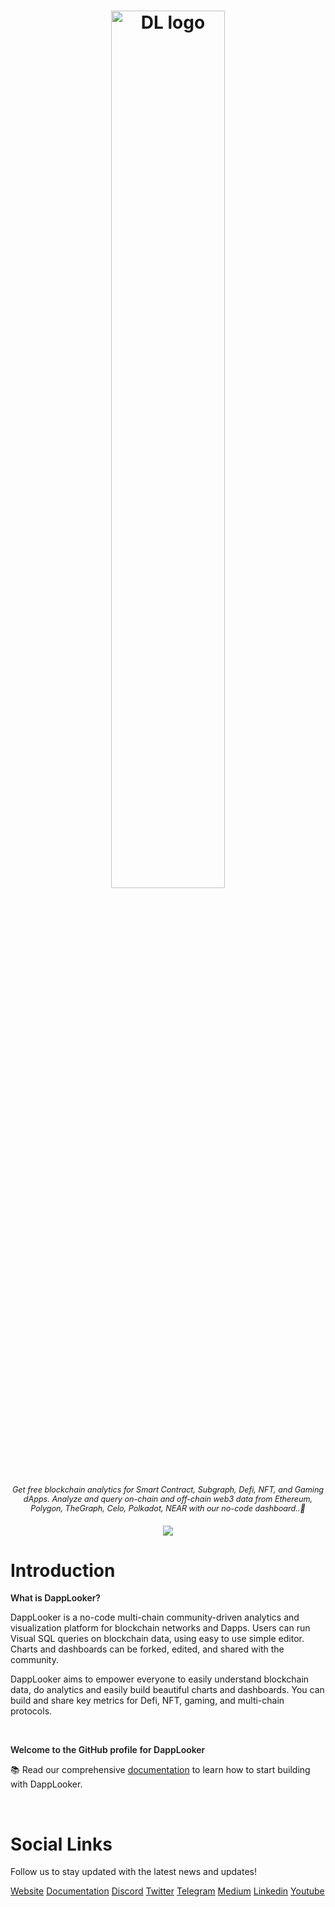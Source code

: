 <h1 align="center">
    <picture>
        <source media="(prefers-color-scheme: light)" srcset="https://d2yxqfr8upg55w.cloudfront.net/assets/svg/dapplooker-dark-logo.svg">
        <source media="(prefers-color-scheme: dark)" srcset="https://d2yxqfr8upg55w.cloudfront.net/assets/svg/updated-dapplooker-logo-with-text.svg">
        <img width='60%' height='60%' src="https://d2yxqfr8upg55w.cloudfront.net/assets/img/DL_logo_1800 x 400.png" alt="DL logo">
    </picture>
</h1>

<p align="center">
  <i align="center" style="font-size:0.9em;" >Get free blockchain analytics for Smart Contract, Subgraph, Defi, NFT, and Gaming dApps. Analyze and query on-chain and off-chain web3 data from Ethereum, Polygon, TheGraph, Celo, Polkadot, NEAR with our no-code dashboard..🚀</i>
</p>

<h4 align="center">

  <a href="https://discord.com/invite/dapplooker">
    <img src="https://d2yxqfr8upg55w.cloudfront.net/assets/img/DL_background.png">
  </a>
  </a>
</h4>

<h1>Introduction</h1>

<p style="font-weight:600;"> What is DappLooker?</p>
<p style="font-size:1em;">
DappLooker is a no-code multi-chain community-driven analytics and visualization platform for blockchain networks and Dapps. Users can run Visual SQL queries on blockchain data, using easy to use simple editor. Charts and dashboards can be forked, edited, and shared with the community.

DappLooker aims to empower everyone to easily understand blockchain data, do analytics and easily build beautiful charts and dashboards. You can build and share key metrics for Defi, NFT, gaming, and multi-chain protocols.

</p>
<br>

<p style="font-weight:600;">Welcome to the GitHub profile for DappLooker</p>

📚 Read our comprehensive [documentation](https://docs.dapplooker.com/) to learn how to start building with DappLooker.

<br>
<h1>Social Links</h1>

Follow us to stay updated with the latest news and updates!

<a href="https://dapplooker.com/" target="_blank">Website</a>
<a href="https://docs.dapplooker.com/" target="_blank">Documentation</a>
<a href="https://dapplooker.com/community" target="_blank">Discord</a>
<a href="https://twitter.com/dapplooker" target="_blank">Twitter</a>
<a href="https://t.me/dapplooker" target="_blank">Telegram</a>
<a href="https://dapplooker.medium.com/" target="_blank">Medium</a>
<a href="https://www.linkedin.com/company/dapplooker/" target="_blank">Linkedin</a>
<a href="https://www.youtube.com/channel/UC1KJmtb3UhnWSN_sDv71_fg" target="_blank">Youtube</a>
